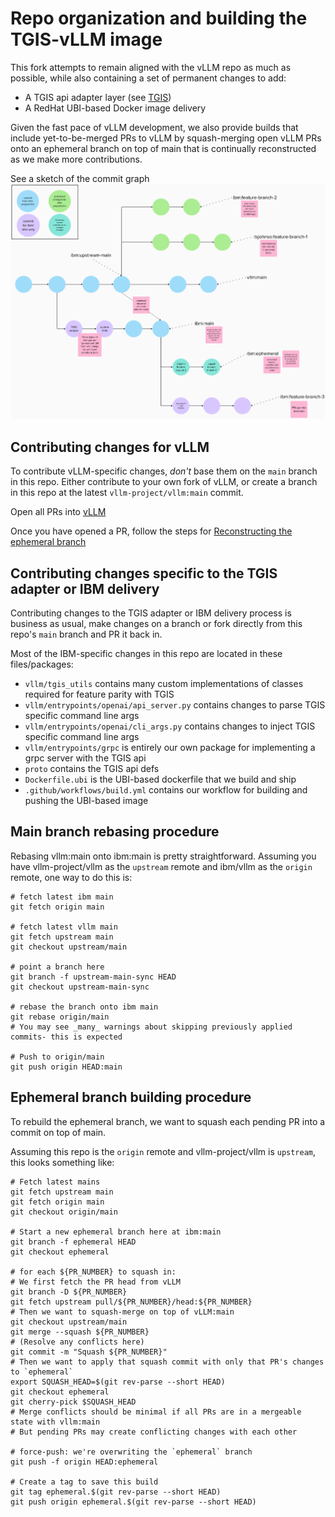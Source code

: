 # Repo organization and building the TGIS-vLLM image

This fork attempts to remain aligned with the vLLM repo as much as possible,
while also containing a set of permanent changes to add:
- A TGIS api adapter layer (see [TGIS](github.com/IBM/text-generation-inference))
- A RedHat UBI-based Docker image delivery

Given the fast pace of vLLM development, we also provide builds that include yet-to-be-merged
PRs to vLLM by squash-merging open vLLM PRs onto an ephemeral branch on top of main that is continually
reconstructed as we make more contributions.

See a sketch of the commit graph
![vllm commit strategy](docs/source/assets/tgis-vllm-repo.png)

## Contributing changes for vLLM

To contribute vLLM-specific changes, _don't_ base them on the `main` branch in this repo.
Either contribute to your own fork of vLLM, or create a branch in this repo at the latest `vllm-project/vllm:main` commit.

Open all PRs into [vLLM](https://github.com/vllm-project/vllm)

Once you have opened a PR, follow the steps for [Reconstructing the ephemeral branch](#Ephemeral-branch-building-procedure)

## Contributing changes specific to the TGIS adapter or IBM delivery

Contributing changes to the TGIS adapter or IBM delivery process is business as usual, 
make changes on a branch or fork directly from this repo's `main` branch and PR it back in.

Most of the IBM-specific changes in this repo are located in these files/packages:
- `vllm/tgis_utils` contains many custom implementations of classes required for feature parity with TGIS
- `vllm/entrypoints/openai/api_server.py` contains changes to parse TGIS specific command line args
- `vllm/entrypoints/openai/cli_args.py` contains changes to inject TGIS specific command line args
- `vllm/entrypoints/grpc` is entirely our own package for implementing a grpc server with the TGIS api
- `proto` contains the TGIS api defs
- `Dockerfile.ubi` is the UBI-based dockerfile that we build and ship
- `.github/workflows/build.yml` contains our workflow for building and pushing the UBI-based image

## Main branch rebasing procedure

Rebasing vllm:main onto ibm:main is pretty straightforward. Assuming you have vllm-project/vllm as the
`upstream` remote and ibm/vllm as the `origin` remote, one way to do this is:
```shell
# fetch latest ibm main
git fetch origin main

# fetch latest vllm main
git fetch upstream main
git checkout upstream/main

# point a branch here
git branch -f upstream-main-sync HEAD
git checkout upstream-main-sync

# rebase the branch onto ibm main
git rebase origin/main
# You may see _many_ warnings about skipping previously applied commits- this is expected

# Push to origin/main
git push origin HEAD:main
```

## Ephemeral branch building procedure

To rebuild the ephemeral branch, we want to squash each pending PR into a commit on top of main.

Assuming this repo is the `origin` remote and vllm-project/vllm is `upstream`, this looks something like:
```shell
# Fetch latest mains
git fetch upstream main
git fetch origin main
git checkout origin/main

# Start a new ephemeral branch here at ibm:main
git branch -f ephemeral HEAD
git checkout ephemeral

# for each ${PR_NUMBER} to squash in:
# We first fetch the PR head from vLLM
git branch -D ${PR_NUMBER}
git fetch upstream pull/${PR_NUMBER}/head:${PR_NUMBER}
# Then we want to squash-merge on top of vLLM:main
git checkout upstream/main
git merge --squash ${PR_NUMBER}
# (Resolve any conflicts here)
git commit -m "Squash ${PR_NUMBER}"
# Then we want to apply that squash commit with only that PR's changes to `ephemeral`
export SQUASH_HEAD=$(git rev-parse --short HEAD)
git checkout ephemeral
git cherry-pick $SQUASH_HEAD
# Merge conflicts should be minimal if all PRs are in a mergeable state with vllm:main
# But pending PRs may create conflicting changes with each other 

# force-push: we're overwriting the `ephemeral` branch
git push -f origin HEAD:ephemeral

# Create a tag to save this build
git tag ephemeral.$(git rev-parse --short HEAD)
git push origin ephemeral.$(git rev-parse --short HEAD)
```
